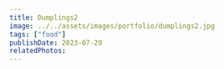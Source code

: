 ```yaml
---
title: Dumplings2
image: ../../assets/images/portfolio/dumplings2.jpg
tags: ["food"]
publishDate: 2023-07-29
relatedPhotos:
---
```

